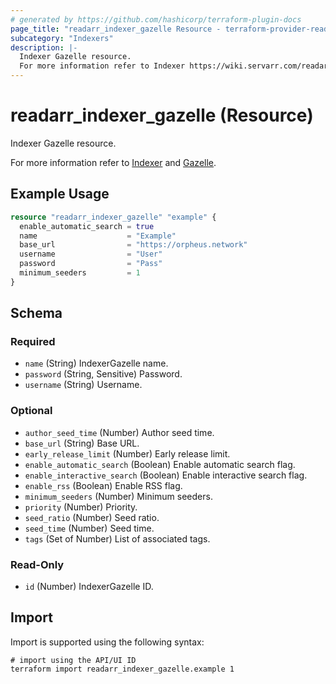 ```yaml
---
# generated by https://github.com/hashicorp/terraform-plugin-docs
page_title: "readarr_indexer_gazelle Resource - terraform-provider-readarr"
subcategory: "Indexers"
description: |-
  Indexer Gazelle resource.
  For more information refer to Indexer https://wiki.servarr.com/readarr/settings#indexers and Gazelle https://wiki.servarr.com/readarr/supported#gazelle.
---
```


# readarr_indexer_gazelle (Resource)

<!-- subcategory:Indexers -->Indexer Gazelle resource.
For more information refer to [Indexer](https://wiki.servarr.com/readarr/settings#indexers) and [Gazelle](https://wiki.servarr.com/readarr/supported#gazelle).

## Example Usage

```terraform
resource "readarr_indexer_gazelle" "example" {
  enable_automatic_search = true
  name                    = "Example"
  base_url                = "https://orpheus.network"
  username                = "User"
  password                = "Pass"
  minimum_seeders         = 1
}
```

<!-- schema generated by tfplugindocs -->
## Schema

### Required

- `name` (String) IndexerGazelle name.
- `password` (String, Sensitive) Password.
- `username` (String) Username.

### Optional

- `author_seed_time` (Number) Author seed time.
- `base_url` (String) Base URL.
- `early_release_limit` (Number) Early release limit.
- `enable_automatic_search` (Boolean) Enable automatic search flag.
- `enable_interactive_search` (Boolean) Enable interactive search flag.
- `enable_rss` (Boolean) Enable RSS flag.
- `minimum_seeders` (Number) Minimum seeders.
- `priority` (Number) Priority.
- `seed_ratio` (Number) Seed ratio.
- `seed_time` (Number) Seed time.
- `tags` (Set of Number) List of associated tags.

### Read-Only

- `id` (Number) IndexerGazelle ID.

## Import

Import is supported using the following syntax:

```shell
# import using the API/UI ID
terraform import readarr_indexer_gazelle.example 1
```
